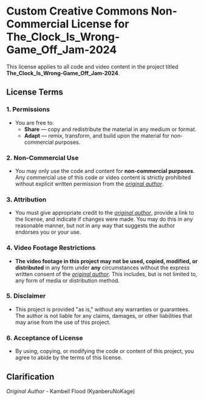 # Custom Creative Commons Non-Commercial License for The_Clock_Is_Wrong-Game_Off_Jam-2024

This license applies to all code and video content in the project titled **The_Clock_Is_Wrong-Game_Off_Jam-2024**.

## 

## License Terms

### 1. Permissions

- You are free to:
  - **Share** — copy and redistribute the material in any medium or format.
  - **Adapt** — remix, transform, and build upon the material for non-commercial purposes.

### 2. Non-Commercial Use

- You may only use the code and content for **non-commercial purposes**. Any commercial use of this code or video content is strictly prohibited without explicit written permission from the [*original author*](#clarification).

### 3. Attribution

- You must give appropriate credit to the [*original author*](#clarification), provide a link to the license, and indicate if changes were made. You may do this in any reasonable manner, but not in any way that suggests the author endorses you or your use.

### 4. Video Footage Restrictions

- **The video footage in this project may not be used, copied, modified, or distributed** in any form under **any** circumstances without the express written consent of the [*original author*](#clarification). This includes, but is not limited to, any form of media or distribution method.

### 5. Disclaimer

- This project is provided "as is," without any warranties or guarantees. The author is not liable for any claims, damages, or other liabilities that may arise from the use of this project.

### 6. Acceptance of License

- By using, copying, or modifying the code or content of this project, you agree to abide by the terms of this license.

## 

## Clarification

*Original Author* - Kambell Flood (KyanberuNoKage)
